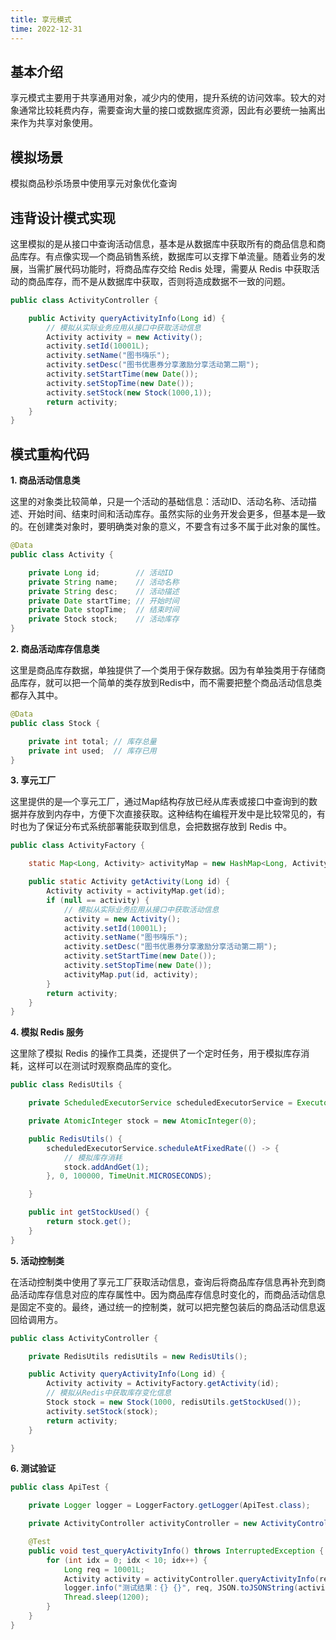 ```yaml
---
title: 享元模式
time: 2022-12-31
---
```


## 基本介绍

享元模式主要用于共享通用对象，减少内的使用，提升系统的访问效率。较大的对象通常比较耗费内存，需要查询大量的接口或数据库资源，因此有必要统一抽离出来作为共享对象使用。

## 模拟场景

模拟商品秒杀场景中使用享元对象优化查询

## 违背设计模式实现

这里模拟的是从接口中查询活动信息，基本是从数据库中获取所有的商品信息和商品库存。有点像实现—个商品销售系统，数据库可以支撑下单流量。随着业务的发展，当需扩展代码功能时，将商品库存交给 Redis 处理，需要从 Redis 中获取活动的商品库存，而不是从数据库中获取，否则将造成数据不一致的问题。

~~~ java
public class ActivityController {

    public Activity queryActivityInfo(Long id) {
        // 模拟从实际业务应用从接口中获取活动信息
        Activity activity = new Activity();
        activity.setId(10001L);
        activity.setName("图书嗨乐");
        activity.setDesc("图书优惠券分享激励分享活动第二期");
        activity.setStartTime(new Date());
        activity.setStopTime(new Date());
        activity.setStock(new Stock(1000,1));
        return activity;
    }
}
~~~



## 模式重构代码

**1. 商品活动信息类**

这里的对象类比较简单，只是一个活动的基础信息：活动ID、活动名称、活动描述、开始时间、结束时间和活动库存。虽然实际的业务开发会更多，但基本是—致的。在创建类对象时，要明确类对象的意义，不要含有过多不属于此对象的属性。 

~~~ java
@Data
public class Activity {

    private Long id;        // 活动ID
    private String name;    // 活动名称
    private String desc;    // 活动描述
    private Date startTime; // 开始时间
    private Date stopTime;  // 结束时间
    private Stock stock;    // 活动库存
}
~~~



**2. 商品活动库存信息类**

这里是商品库存数据，单独提供了—个类用于保存数据。因为有单独类用于存储商品库存，就可以把一个简单的类存放到Redis中，而不需要把整个商品活动信息类都存入其中。  

~~~ java
@Data
public class Stock {

    private int total; // 库存总量
    private int used;  // 库存已用
}
~~~



**3. 享元工厂**

这里提供的是—个享元工厂，通过Map结构存放已经从库表或接口中查询到的数据并存放到内存中，方便下次直接获取。这种结构在编程开发中是比较常见的，有时也为了保证分布式系统部署能获取到信息，会把数据存放到 Redis 中。

~~~ java
public class ActivityFactory {

    static Map<Long, Activity> activityMap = new HashMap<Long, Activity>();

    public static Activity getActivity(Long id) {
        Activity activity = activityMap.get(id);
        if (null == activity) {
            // 模拟从实际业务应用从接口中获取活动信息
            activity = new Activity();
            activity.setId(10001L);
            activity.setName("图书嗨乐");
            activity.setDesc("图书优惠券分享激励分享活动第二期");
            activity.setStartTime(new Date());
            activity.setStopTime(new Date());
            activityMap.put(id, activity);
        }
        return activity;
    }
}
~~~



**4. 模拟 Redis 服务**

这里除了模拟 Redis 的操作工具类，还提供了一个定时任务，用于模拟库存消耗，这样可以在测试时观察商品库的变化。

~~~ java
public class RedisUtils {

    private ScheduledExecutorService scheduledExecutorService = Executors.newScheduledThreadPool(1);

    private AtomicInteger stock = new AtomicInteger(0);

    public RedisUtils() {
        scheduledExecutorService.scheduleAtFixedRate(() -> {
            // 模拟库存消耗
            stock.addAndGet(1);
        }, 0, 100000, TimeUnit.MICROSECONDS);

    }

    public int getStockUsed() {
        return stock.get();
    }
}
~~~



**5. 活动控制类**

在活动控制类中使用了享元工厂获取活动信息，查询后将商品库存信息再补充到商品活动库存信息对应的库存属性中。因为商品库存信息时变化的，而商品活动信息是固定不变的。最终，通过统一的控制类，就可以把完整包装后的商品活动信息返回给调用方。

~~~ java
public class ActivityController {

    private RedisUtils redisUtils = new RedisUtils();

    public Activity queryActivityInfo(Long id) {
        Activity activity = ActivityFactory.getActivity(id);
        // 模拟从Redis中获取库存变化信息
        Stock stock = new Stock(1000, redisUtils.getStockUsed());
        activity.setStock(stock);
        return activity;
    }

}
~~~



**6. 测试验证**

~~~ java
public class ApiTest {

    private Logger logger = LoggerFactory.getLogger(ApiTest.class);

    private ActivityController activityController = new ActivityController();

    @Test
    public void test_queryActivityInfo() throws InterruptedException {
        for (int idx = 0; idx < 10; idx++) {
            Long req = 10001L;
            Activity activity = activityController.queryActivityInfo(req);
            logger.info("测试结果：{} {}", req, JSON.toJSONString(activity));
            Thread.sleep(1200);
        }
    }
}
~~~

